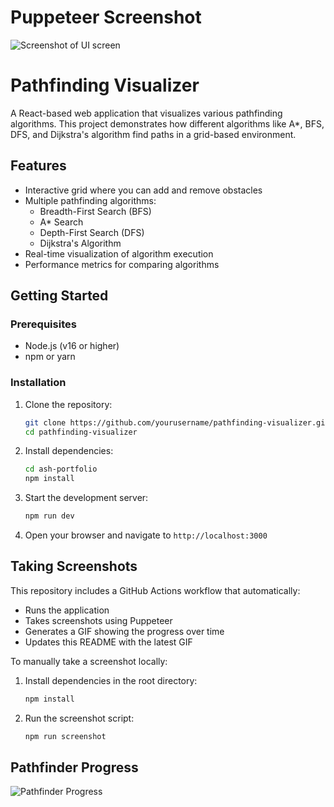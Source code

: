 # Puppeteer Screenshot

![Screenshot of UI screen](./ash-portfolio/screenshot.png)

# Pathfinding Visualizer

A React-based web application that visualizes various pathfinding algorithms. This project demonstrates how different algorithms like A*, BFS, DFS, and Dijkstra's algorithm find paths in a grid-based environment.

## Features

- Interactive grid where you can add and remove obstacles
- Multiple pathfinding algorithms:
  - Breadth-First Search (BFS)
  - A* Search
  - Depth-First Search (DFS)
  - Dijkstra's Algorithm
- Real-time visualization of algorithm execution
- Performance metrics for comparing algorithms

## Getting Started

### Prerequisites

- Node.js (v16 or higher)
- npm or yarn

### Installation

1. Clone the repository:
   ```bash
   git clone https://github.com/yourusername/pathfinding-visualizer.git
   cd pathfinding-visualizer
   ```

2. Install dependencies:
   ```bash
   cd ash-portfolio
   npm install
   ```

3. Start the development server:
   ```bash
   npm run dev
   ```

4. Open your browser and navigate to `http://localhost:3000`

## Taking Screenshots

This repository includes a GitHub Actions workflow that automatically:
- Runs the application
- Takes screenshots using Puppeteer
- Generates a GIF showing the progress over time
- Updates this README with the latest GIF

To manually take a screenshot locally:

1. Install dependencies in the root directory:
   ```bash
   npm install
   ```

2. Run the screenshot script:
   ```bash
   npm run screenshot
   ```

## Pathfinder Progress

![Pathfinder Progress](images/pathfinder-progress.gif)